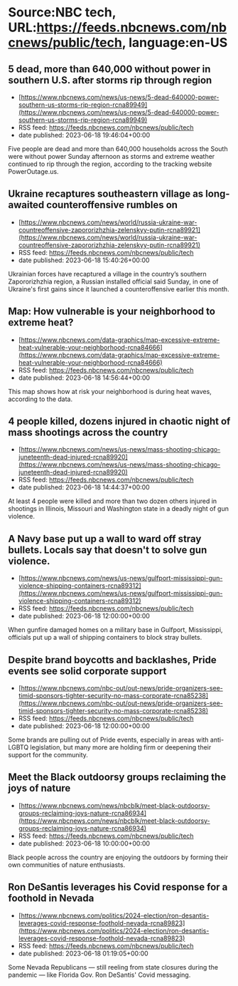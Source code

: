 # Source:NBC tech, URL:https://feeds.nbcnews.com/nbcnews/public/tech, language:en-US

## 5 dead, more than 640,000 without power in southern U.S. after storms rip through region
 - [https://www.nbcnews.com/news/us-news/5-dead-640000-power-southern-us-storms-rip-region-rcna89949](https://www.nbcnews.com/news/us-news/5-dead-640000-power-southern-us-storms-rip-region-rcna89949)
 - RSS feed: https://feeds.nbcnews.com/nbcnews/public/tech
 - date published: 2023-06-18 19:46:04+00:00

Five people are dead and more than 640,000 households across the South were without power Sunday afternoon as storms and extreme weather continued to rip through the region, according to the tracking website PowerOutage.us.

## Ukraine recaptures southeastern village as long-awaited counteroffensive rumbles on
 - [https://www.nbcnews.com/news/world/russia-ukraine-war-countreoffensive-zapororizhzhia-zelenskyy-putin-rcna89921](https://www.nbcnews.com/news/world/russia-ukraine-war-countreoffensive-zapororizhzhia-zelenskyy-putin-rcna89921)
 - RSS feed: https://feeds.nbcnews.com/nbcnews/public/tech
 - date published: 2023-06-18 15:40:26+00:00

Ukrainian forces have recaptured a village in the country’s southern Zapororizhzhia region, a Russian installed official said Sunday, in one of Ukraine's first gains since it launched a counteroffensive earlier this month.

## Map: How vulnerable is your neighborhood to extreme heat?
 - [https://www.nbcnews.com/data-graphics/map-excessive-extreme-heat-vulnerable-your-neighborhood-rcna84666](https://www.nbcnews.com/data-graphics/map-excessive-extreme-heat-vulnerable-your-neighborhood-rcna84666)
 - RSS feed: https://feeds.nbcnews.com/nbcnews/public/tech
 - date published: 2023-06-18 14:56:44+00:00

This map shows how at risk your neighborhood is during heat waves, according to the data.

## 4 people killed, dozens injured in chaotic night of mass shootings across the country
 - [https://www.nbcnews.com/news/us-news/mass-shooting-chicago-juneteenth-dead-injured-rcna89920](https://www.nbcnews.com/news/us-news/mass-shooting-chicago-juneteenth-dead-injured-rcna89920)
 - RSS feed: https://feeds.nbcnews.com/nbcnews/public/tech
 - date published: 2023-06-18 14:44:37+00:00

At least 4 people were killed and more than two dozen others injured in shootings in Illinois, Missouri and Washington state in a deadly night of gun violence.

## A Navy base put up a wall to ward off stray bullets. Locals say that doesn't to solve gun violence.
 - [https://www.nbcnews.com/news/us-news/gulfport-mississippi-gun-violence-shipping-containers-rcna89312](https://www.nbcnews.com/news/us-news/gulfport-mississippi-gun-violence-shipping-containers-rcna89312)
 - RSS feed: https://feeds.nbcnews.com/nbcnews/public/tech
 - date published: 2023-06-18 12:00:00+00:00

When gunfire damaged homes on a military base in Gulfport, Mississippi, officials put up a wall of shipping containers to block stray bullets.

## Despite brand boycotts and backlashes, Pride events see solid corporate support
 - [https://www.nbcnews.com/nbc-out/out-news/pride-organizers-see-timid-sponsors-tighter-security-no-mass-corporate-rcna85238](https://www.nbcnews.com/nbc-out/out-news/pride-organizers-see-timid-sponsors-tighter-security-no-mass-corporate-rcna85238)
 - RSS feed: https://feeds.nbcnews.com/nbcnews/public/tech
 - date published: 2023-06-18 12:00:00+00:00

Some brands are pulling out of Pride events, especially in areas with anti-LGBTQ legislation, but many more are holding firm or deepening their support for the community.

## Meet the Black outdoorsy groups reclaiming the joys of nature
 - [https://www.nbcnews.com/news/nbcblk/meet-black-outdoorsy-groups-reclaiming-joys-nature-rcna86934](https://www.nbcnews.com/news/nbcblk/meet-black-outdoorsy-groups-reclaiming-joys-nature-rcna86934)
 - RSS feed: https://feeds.nbcnews.com/nbcnews/public/tech
 - date published: 2023-06-18 10:00:00+00:00

Black people across the country are enjoying the outdoors by forming their own communities of nature enthusiasts.

## Ron DeSantis leverages his Covid response for a foothold in Nevada
 - [https://www.nbcnews.com/politics/2024-election/ron-desantis-leverages-covid-response-foothold-nevada-rcna89823](https://www.nbcnews.com/politics/2024-election/ron-desantis-leverages-covid-response-foothold-nevada-rcna89823)
 - RSS feed: https://feeds.nbcnews.com/nbcnews/public/tech
 - date published: 2023-06-18 01:19:05+00:00

Some Nevada Republicans — still reeling from state closures during the pandemic — like Florida Gov. Ron DeSantis' Covid messaging.

